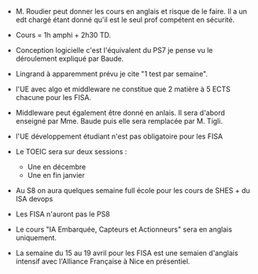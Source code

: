 
- M. Roudier peut donner les cours en anglais et risque de le faire. Il a un edt chargé étant donné qu'il est le seul prof compétent en sécurité.
- Cours = 1h amphi + 2h30 TD.
- Conception logicielle c'est l'équivalent du PS7 je pense vu le déroulement expliqué par Baude.
- Lingrand à apparemment prévu je cite "1 test par semaine".
- l'UE avec algo et middleware ne constitue que 2 matière à 5 ECTS chacune pour les FISA.
- Middleware peut également être donné en anlais. Il sera d'abord enseigné par Mme. Baude puis elle sera remplacée par M. Tigli.

- l'UE développement étudiant n'est pas obligatoire pour les FISA

- Le TOEIC sera sur deux sessions :
	- Une en décembre
	- Une en fin janvier

- Au S8 on aura quelques semaine full école pour les cours de SHES + du ISA devops
- Les FISA n'auront pas le PS8
- Le cours "IA Embarquée, Capteurs et Actionneurs" sera en anglais uniquement.
- La semaine du 15 au 19 avril pour les FISA est une semaien d'anglais intensif avec l'Alliance Française à Nice en présentiel.